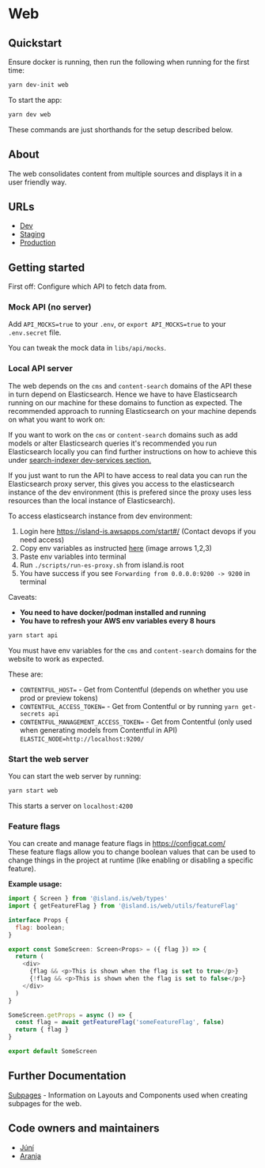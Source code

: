 # Web

## Quickstart

Ensure docker is running, then run the following when running for the first time:

```bash
yarn dev-init web
```

To start the app:

```bash
yarn dev web
```

These commands are just shorthands for the setup described below.

## About

The web consolidates content from multiple sources and displays it in a user friendly way.

## URLs

- [Dev](https://beta.dev01.devland.is)
- [Staging](https://beta.staging01.devland.is)
- [Production](https://island.is)

## Getting started

First off: Configure which API to fetch data from.

### Mock API (no server)

Add `API_MOCKS=true` to your `.env`, or `export API_MOCKS=true` to your `.env.secret` file.

You can tweak the mock data in `libs/api/mocks`.

### Local API server

The web depends on the `cms` and `content-search` domains of the API these in turn depend on Elasticsearch.
Hence we have to have Elasticsearch running on our machine for these domains to function as expected.
The recommended approach to running Elasticsearch on your machine depends on what you want to work on:

If you want to work on the `cms` or `content-search` domains such as add models or alter Elasticsearch queries it's recommended you run Elasticsearch locally you can find further instructions on how to achieve this under [search-indexer dev-services section.](https://docs.devland.is/apps/services/search-indexer/dev-services)

If you just want to run the API to have access to real data you can run the Elasticsearch proxy server, this gives you access to the elasticsearch instance of the dev environment (this is prefered since the proxy uses less resources than the local instance of Elasticsearch).

To access elasticsearch instance from dev environment:

1. Login here https://island-is.awsapps.com/start#/ (Contact devops if you need access)
2. Copy env variables as instructed [here](https://docs.devland.is/technical-overview/devops/dockerizing#troubleshooting) (image arrows 1,2,3)
3. Paste env variables into terminal
4. Run `./scripts/run-es-proxy.sh` from island.is root
5. You have success if you see `Forwarding from 0.0.0.0:9200 -> 9200` in terminal

Caveats:

- **You need to have docker/podman installed and running**
- **You have to refresh your AWS env variables every 8 hours**

```bash
yarn start api
```

You must have env variables for the `cms` and `content-search` domains for the website to work as expected.

These are:

- `CONTENTFUL_HOST=` - Get from Contentful (depends on whether you use prod or preview tokens)
- `CONTENTFUL_ACCESS_TOKEN=` - Get from Contentful or by running `yarn get-secrets api`
- `CONTENTFUL_MANAGEMENT_ACCESS_TOKEN=` - Get from Contentful (only used when generating models from Contentful in API)
  `ELASTIC_NODE=http://localhost:9200/`

### Start the web server

You can start the web server by running:

```bash
yarn start web
```

This starts a server on `localhost:4200`

### Feature flags

You can create and manage feature flags in https://configcat.com/
<br />
These feature flags allow you to change boolean values that can be used to change things in the project at runtime (like enabling or disabling a specific feature).

**Example usage:**

```js
import { Screen } from '@island.is/web/types'
import { getFeatureFlag } from '@island.is/web/utils/featureFlag'

interface Props {
  flag: boolean;
}

export const SomeScreen: Screen<Props> = ({ flag }) => {
  return (
    <div>
      {flag && <p>This is shown when the flag is set to true</p>}
      {!flag && <p>This is shown when the flag is set to false</p>}
    </div>
  )
}

SomeScreen.getProps = async () => {
  const flag = await getFeatureFlag('someFeatureFlag', false)
  return { flag }
}

export default SomeScreen
```

## Further Documentation

[Subpages](./docs/subpages.md) - Information on Layouts and Components used when
creating subpages for the web.

## Code owners and maintainers

- [Júní](https://github.com/orgs/island-is/teams/juni/members)
- [Aranja](https://github.com/orgs/island-is/teams/aranja/members)
